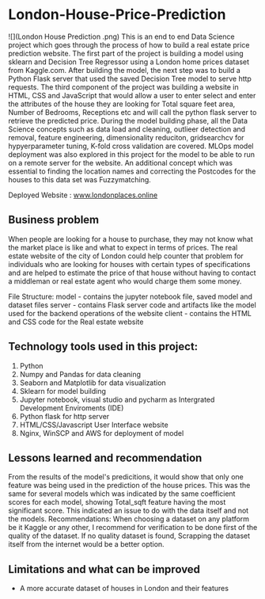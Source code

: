 # London-House-Price-Prediction

![](London House Prediction .png)
 This is an end to end Data Science project which goes through the process of how to build a real estate price prediction website. The first part of the project is building a model using sklearn and Decision Tree Regressor using a London home prices dataset from Kaggle.com. After building the model, the next step was to build a Python Flask server that used the saved Decision Tree model to serve http requests. The third component of the project was building a website in HTML, CSS and JavaScript that would allow a user to enter select and enter the attributes of the house they are looking for Total square feet area, Number of Bedrooms, Receptions etc and will call the python flask server to retrieve the predicted price. During the model building phase, all the Data Science concepts such as data load and cleaning,  outlieer detection and removal, feature engineering, dimensionality reduciton, gridsearchcv for hypyerparameter tuning, K-fold cross validation are covered. MLOps model deployment was also explored in this project for the model to be able to run on a remote server for the website. An additional concept which was essential to finding the location names and correcting the Postcodes for the houses to this data set was Fuzzymatching.

Deployed Website : www.londonplaces.online

## Business problem
When people are looking for a house to purchase, they may not know what the market place is like and what to expect in terms of prices. The real estate website of the city of London could help counter that problem for individuals who are looking for houses with certain types of specifications and are helped to estimate the price of that house without having to contact a middleman or real estate agent who would charge them some money. 

 File Structure:
 model - contains the jupyter notebook file, saved model and dataset files 
 server - contains Flask server code and artifacts like the model used for the backend operations of the   website
 client - contains the HTML and CSS code for the Real estate website
 
## Technology tools used in this project:
1. Python
2. Numpy and Pandas for data cleaning 
3. Seaborn and Matplotlib for data visualization
4. Sklearn for model building
5. Jupyter notebook, visual studio and pycharm as Intergrated Development Enviroments (IDE)
6. Python flask for http server 
7. HTML/CSS/Javascript User Interface website
8. Nginx, WinSCP and AWS for deployment of model

## Lessons learned and recommendation
From the results of the model's predicitions, it would show that only one feature was being used in the prediction of the house prices. This was the same for several models which was indicated by the same coefficient scores for each model, showing Total_sqft feature having the most significant score. This indicated an issue to do with the data itself and not the models.
Recommendations: When choosing a dataset on any platform be it Kaggle or any other, I recommend for verification to be done first of the quality of the dataset. If no quality dataset is found, Scrapping the dataset itself from the internet would be a better option.

## Limitations and what can be improved 
- A more accurate dataset of houses in London and their features
